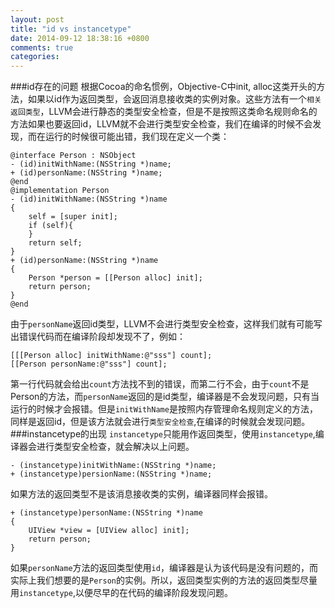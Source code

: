 ```yaml
---
layout: post
title: "id vs instancetype"
date: 2014-09-12 18:38:16 +0800
comments: true
categories: 
---
```

###id存在的问题
根据Cocoa的命名惯例，Objective-C中init, alloc这类开头的方法，如果以id作为返回类型，会返回消息接收类的实例对象。这些方法有一个`相关返回类型`，LLVM会进行静态的类型安全检查，但是不是按照这类命名规则命名的方法如果也要返回id，LLVM就不会进行类型安全检查，我们在编译的时候不会发现，而在运行的时候很可能出错，我们现在定义一个类：
```
@interface Person : NSObject
- (id)initWithName:(NSString *)name;
+ (id)personName:(NSString *)name;
@end
@implementation Person
- (id)initWithName:(NSString *)name
{
    self = [super init];
    if (self){
    }
    return self;
}
+ (id)personName:(NSString *)name
{
    Person *person = [[Person alloc] init];
    return person;
}
@end
```
由于`personName`返回id类型，LLVM不会进行类型安全检查，这样我们就有可能写出错误代码而在编译阶段却发现不了，例如：
```
[[[Person alloc] initWithName:@"sss"] count];
[[Person personName:@"sss"] count];
```
第一行代码就会给出`count`方法找不到的错误，而第二行不会，由于`count`不是Person的方法，而`personName`返回的是id类型，编译器是不会发现问题，只有当运行的时候才会报错。但是`initWithName`是按照内存管理命名规则定义的方法，同样是返回id，但是该方法就会进行`类型安全检查`,在编译的时候就会发现问题。
###instancetype的出现
`instancetype`只能用作返回类型，使用`instancetype`,编译器会进行类型安全检查，就会解决以上问题。
```
- (instancetype)initWithName:(NSString *)name;
+ (instancetype)persionName:(NSString *)name;
```
如果方法的返回类型不是该消息接收类的实例，编译器同样会报错。
```
+ (instancetype)personName:(NSString *)name
{
    UIView *view = [UIView alloc] init];
    return person;
}
```
如果`personName`方法的返回类型使用`id`，编译器是认为该代码是没有问题的，而实际上我们想要的是`Person`的实例。所以，返回类型实例的方法的返回类型尽量用`instancetype`,以便尽早的在代码的编译阶段发现问题。
